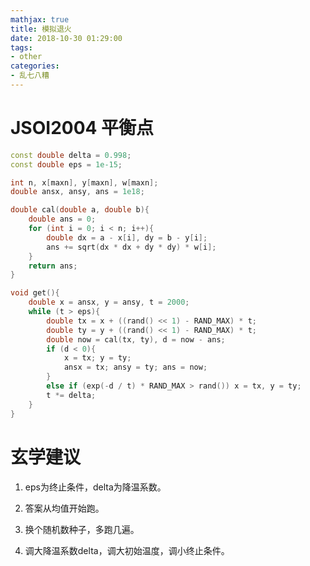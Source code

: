 ```yaml
---
mathjax: true
title: 模拟退火
date: 2018-10-30 01:29:00
tags:
- other
categories:
- 乱七八糟
---
```


# JSOI2004 平衡点

```c++
const double delta = 0.998;
const double eps = 1e-15;

int n, x[maxn], y[maxn], w[maxn];
double ansx, ansy, ans = 1e18;

double cal(double a, double b){
    double ans = 0;
    for (int i = 0; i < n; i++){
        double dx = a - x[i], dy = b - y[i];
        ans += sqrt(dx * dx + dy * dy) * w[i];
    }
    return ans;
}

void get(){
    double x = ansx, y = ansy, t = 2000;
    while (t > eps){
        double tx = x + ((rand() << 1) - RAND_MAX) * t;
        double ty = y + ((rand() << 1) - RAND_MAX) * t;
        double now = cal(tx, ty), d = now - ans;
        if (d < 0){
            x = tx; y = ty;
            ansx = tx; ansy = ty; ans = now;
        }
        else if (exp(-d / t) * RAND_MAX > rand()) x = tx, y = ty;
        t *= delta;
    }
}
```

<!--more-->

# 玄学建议

1. eps为终止条件，delta为降温系数。

2. 答案从均值开始跑。

3. 换个随机数种子，多跑几遍。

4. 调大降温系数delta，调大初始温度，调小终止条件。

